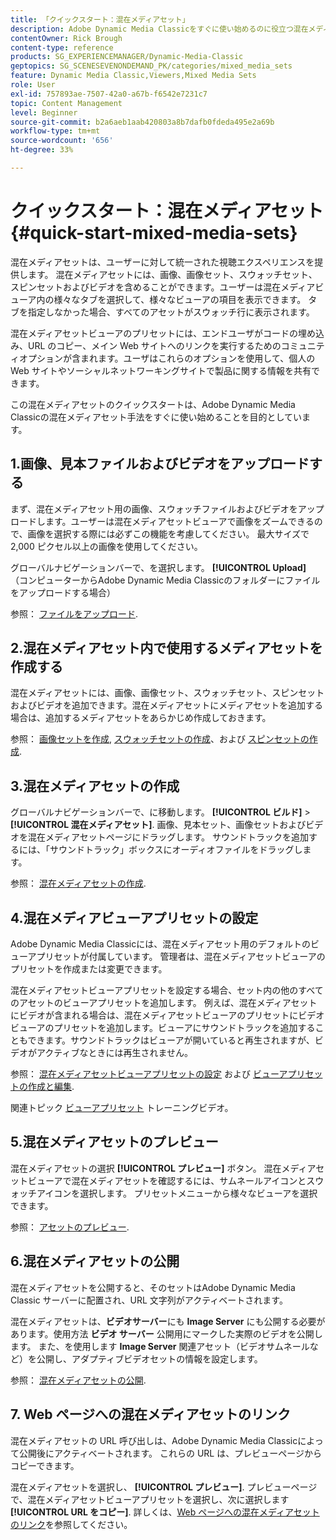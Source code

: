 ```yaml
---
title: 「クイックスタート：混在メディアセット」
description: Adobe Dynamic Media Classicをすぐに使い始めるのに役立つ混在メディアセットの概要とクイックスタートです。
contentOwner: Rick Brough
content-type: reference
products: SG_EXPERIENCEMANAGER/Dynamic-Media-Classic
geptopics: SG_SCENESEVENONDEMAND_PK/categories/mixed_media_sets
feature: Dynamic Media Classic,Viewers,Mixed Media Sets
role: User
exl-id: 757893ae-7507-42a0-a67b-f6542e7231c7
topic: Content Management
level: Beginner
source-git-commit: b2a6aeb1aab420803a8b7dafb0fdeda495e2a69b
workflow-type: tm+mt
source-wordcount: '656'
ht-degree: 33%

---
```


# クイックスタート：混在メディアセット{#quick-start-mixed-media-sets}

混在メディアセットは、ユーザーに対して統一された視聴エクスペリエンスを提供します。 混在メディアセットには、画像、画像セット、スウォッチセット、スピンセットおよびビデオを含めることができます。ユーザーは混在メディアビューア内の様々なタブを選択して、様々なビューアの項目を表示できます。 タブを指定しなかった場合、すべてのアセットがスウォッチ行に表示されます。

混在メディアセットビューアのプリセットには、エンドユーザがコードの埋め込み、URL のコピー、メイン Web サイトへのリンクを実行するためのコミュニティオプションが含まれます。ユーザはこれらのオプションを使用して、個人の Web サイトやソーシャルネットワーキングサイトで製品に関する情報を共有できます。

この混在メディアセットのクイックスタートは、Adobe Dynamic Media Classicの混在メディアセット手法をすぐに使い始めることを目的としています。

## 1.画像、見本ファイルおよびビデオをアップロードする

まず、混在メディアセット用の画像、スウォッチファイルおよびビデオをアップロードします。ユーザーは混在メディアセットビューアで画像をズームできるので、画像を選択する際には必ずこの機能を考慮してください。 最大サイズで 2,000 ピクセル以上の画像を使用してください。

グローバルナビゲーションバーで、を選択します。 **[!UICONTROL Upload]** （コンピューターからAdobe Dynamic Media Classicのフォルダーにファイルをアップロードする場合）

参照： [ファイルをアップロード](uploading-files.md#uploading-your-files).

## 2.混在メディアセット内で使用するメディアセットを作成する

混在メディアセットには、画像、画像セット、スウォッチセット、スピンセットおよびビデオを追加できます。混在メディアセットにメディアセットを追加する場合は、追加するメディアセットをあらかじめ作成しておきます。

参照： [画像セットを作成](creating-image-set.md#creating-an-image-set), [スウォッチセットの作成](creating-swatch-set.md#creating-a-swatch-set)、および [スピンセットの作成](creating-spin-set.md#creating-a-spin-set).

## 3.混在メディアセットの作成

グローバルナビゲーションバーで、に移動します。 **[!UICONTROL ビルド]** > **[!UICONTROL 混在メディアセット]**. 画像、見本セット、画像セットおよびビデオを混在メディアセットページにドラッグします。 サウンドトラックを追加するには、「サウンドトラック」ボックスにオーディオファイルをドラッグします。

参照： [混在メディアセットの作成](creating-mixed-media-set.md#creating-a-mixed-media-set).

## 4.混在メディアビューアプリセットの設定

Adobe Dynamic Media Classicには、混在メディアセット用のデフォルトのビューアプリセットが付属しています。 管理者は、混在メディアセットビューアのプリセットを作成または変更できます。

混在メディアセットビューアプリセットを設定する場合、セット内の他のすべてのアセットのビューアプリセットを追加します。 例えば、混在メディアセットにビデオが含まれる場合は、混在メディアセットビューアのプリセットにビデオビューアのプリセットを追加します。ビューアにサウンドトラックを追加することもできます。サウンドトラックはビューアが開いていると再生されますが、ビデオがアクティブなときには再生されません。

参照： [混在メディアセットビューアプリセットの設定](setting-mixed-media-set-viewer.md#setting-up-a-mixed-media-set-viewer-preset) および [ビューアプリセットの作成と編集](application-setup.md#adding-and-editing-viewer-presets).

関連トピック [ビューアプリセット](https://s7d5.scene7.com/s7viewers/html5/VideoViewer.html?videoserverurl=https://s7d5.scene7.com/is/content/&amp;emailurl=https://s7d5.scene7.com/s7/emailFriend&amp;serverUrl=https://s7d5.scene7.com/is/image/&amp;config=Scene7SharedAssets/Universal_HTML5_Video&amp;contenturl=https://s7d5.scene7.com/skins/&amp;asset=S7tutorials/550_viewer-presets_converted%20renamed_Done-AVS) トレーニングビデオ。

## 5.混在メディアセットのプレビュー

混在メディアセットの選択 **[!UICONTROL プレビュー]** ボタン。 混在メディアセットビューアで混在メディアセットを確認するには、サムネールアイコンとスウォッチアイコンを選択します。 プリセットメニューから様々なビューアを選択できます。

参照： [アセットのプレビュー](previewing-asset.md#previewing-an-asset).

## 6.混在メディアセットの公開

混在メディアセットを公開すると、そのセットはAdobe Dynamic Media Classic サーバーに配置され、URL 文字列がアクティベートされます。

混在メディアセットは、**ビデオサーバー**&#x200B;にも **Image Server** にも公開する必要があります。使用方法 **ビデオ サーバー** 公開用にマークした実際のビデオを公開します。 また、を使用します **Image Server** 関連アセット（ビデオサムネールなど）を公開し、アダプティブビデオセットの情報を設定します。

参照： [混在メディアセットの公開](publishing-mixed-media-set.md#publishing-a-mixed-media-set).

## 7. Web ページへの混在メディアセットのリンク

混在メディアセットの URL 呼び出しは、Adobe Dynamic Media Classicによって公開後にアクティベートされます。 これらの URL は、プレビューページからコピーできます。

混在メディアセットを選択し、 **[!UICONTROL プレビュー]**. プレビューページで、混在メディアセットビューアプリセットを選択し、次に選択します **[!UICONTROL URL をコピー]**. 詳しくは、[Web ページへの混在メディアセットのリンク](linking-mixed-media-set-web.md#linking-a-mixed-media-set-to-a-web-page)を参照してください。
